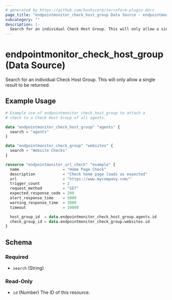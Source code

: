 ```yaml
---
# generated by https://github.com/hashicorp/terraform-plugin-docs
page_title: "endpointmonitor_check_host_group Data Source - endpointmonitor"
subcategory: ""
description: |-
  Search for an individual Check Host Group. This will only allow a single result to be returned.
---
```


# endpointmonitor_check_host_group (Data Source)

Search for an individual Check Host Group. This will only allow a single result to be returned.

## Example Usage

```terraform
# Example use of endpointmonitor_check_host_group to attach a
# check to a Check Host Group of all agents.

data "endpointmonitor_check_host_group" "agents" {
  search = "agents"
}

data "endpointmonitor_check_group" "websites" {
  search = "Website Checks"
}

resource "endpointmonitor_url_check" "example" {
  name                   = "Home Page Check"
  description            = "Check home page loads as expected"
  url                    = "https://www.mycompany.com/"
  trigger_count          = 2
  request_method         = "GET"
  expected_response_code = 200
  alert_response_time    = 5000
  warning_response_time  = 3000
  timeout                = 10000

  host_group_id  = data.endpointmonitor_check_host_group.agents.id
  check_group_id = data.endpointmonitor_check_group.websites.id
}
```

<!-- schema generated by tfplugindocs -->
## Schema

### Required

- `search` (String)

### Read-Only

- `id` (Number) The ID of this resource.
